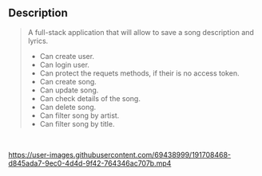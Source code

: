 ## Description

> A full-stack application that will allow to save a song description and lyrics.
>
> - Can create user.
> - Can login user.
> - Can protect the requets methods, if their is no access token.
> - Can create song.
> - Can update song.
> - Can check details of the song.
> - Can delete song.
> - Can filter song by artist.
> - Can filter song by title.

<br />

https://user-images.githubusercontent.com/69438999/191708468-d845ada7-9ec0-4d4d-9f42-764346ac707b.mp4

